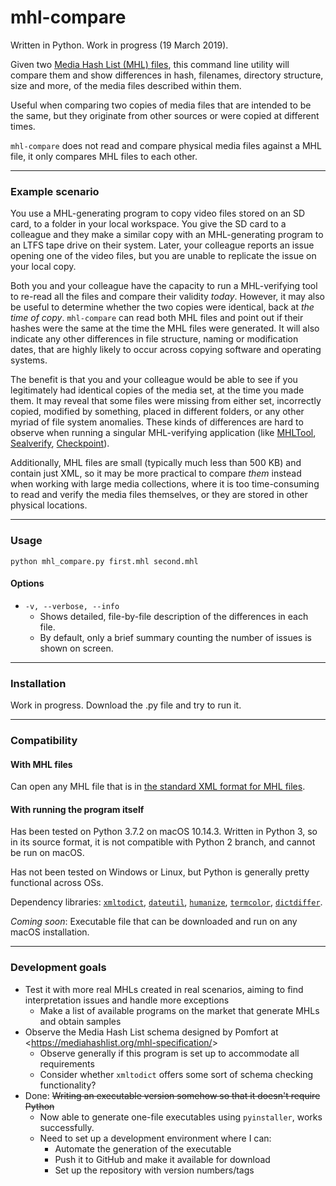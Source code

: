# mhl-compare
Written in Python. Work in progress (19 March 2019).

Given two [Media Hash List (MHL) files](https://mediahashlist.org/), this command line utility will compare them and show differences in hash, filenames, directory structure, size and more, of the media files described within them.

Useful when comparing two copies of media files that are intended to be the same, but they originate from other sources or were copied at different times.

`mhl-compare` does not read and compare physical media files against a MHL file, it only compares MHL files to each other.

---

### Example scenario
You use a MHL-generating program to copy video files stored on an SD card, to a folder in your local workspace. You give the SD card to a colleague and they make a similar copy with an MHL-generating program to an LTFS tape drive on their system. Later, your colleague reports an issue opening one of the video files, but you are unable to replicate the issue on your local copy.

Both you and your colleague have the capacity to run a MHL-verifying tool to re-read all the files and compare their validity *today*. However, it may also be useful to determine whether the two copies were identical, back at *the time of copy*. `mhl-compare` can read both MHL files and point out if their hashes were the same at the time the MHL files were generated. It will also indicate any other differences in file structure, naming or modification dates, that are highly likely to occur across copying software and operating systems.

The benefit is that you and your colleague would be able to see if you legitimately had identical copies of the media set, at the time you made them. It may reveal that some files were missing from either set, incorrectly copied, modified by something, placed in different folders, or any other myriad of file system anomalies. These kinds of differences are hard to observe when running a singular MHL-verifying application (like [MHLTool](https://mediahashlist.org/mhl-tool/), [Sealverify](https://pomfort.com/sealverify/), [Checkpoint](https://hedge.video/checkpoint)).

Additionally, MHL files are small (typically much less than 500 KB) and contain just XML, so it may be more practical to compare *them* instead when working with large media collections, where it is too time-consuming to read and verify the media files themselves, or they are stored in other physical locations.

---

### Usage

```
python mhl_compare.py first.mhl second.mhl
```

#### Options
* `-v, --verbose, --info`
  * Shows detailed, file-by-file description of the differences in each file.
  * By default, only a brief summary counting the number of issues is shown on screen.

---

### Installation

Work in progress. Download the .py file and try to run it.

---

### Compatibility

#### With MHL files
Can open any MHL file that is in [the standard XML format for MHL files](https://mediahashlist.org/mhl-specification/).

#### With running the program itself
Has been tested on Python 3.7.2 on macOS 10.14.3. Written in Python 3, so in its source format, it is not compatible with Python 2 branch, and cannot be run on macOS.

Has not been tested on Windows or Linux, but Python is generally pretty functional across OSs.

Dependency libraries: [`xmltodict`](https://github.com/martinblech/xmltodict), [`dateutil`](https://dateutil.readthedocs.io/en/stable/), [`humanize`](https://pypi.org/project/humanize/), [`termcolor`](https://pypi.org/project/termcolor/), [`dictdiffer`](https://github.com/hughdbrown/dictdiffer).

*Coming soon*: Executable file that can be downloaded and run on any macOS installation.

---

### Development goals

* Test it with more real MHLs created in real scenarios, aiming to find interpretation issues and handle more exceptions
  * Make a list of available programs on the market that generate MHLs and obtain samples
* Observe the Media Hash List schema designed by Pomfort at <<https://mediahashlist.org/mhl-specification/>>
  * Observe generally if this program is set up to accommodate all requirements
  * Consider whether `xmltodict` offers some sort of schema checking functionality?
* Done: ~~Writing an executable version somehow so that it doesn't require Python~~
  * Now able to generate one-file executables using `pyinstaller`, works successfully.
  * Need to set up a development environment where I can:
    * Automate the generation of the executable
    * Push it to GitHub and make it available for download
    * Set up the repository with version numbers/tags
